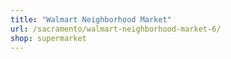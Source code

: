 ```yaml
---
title: "Walmart Neighborhood Market"
url: /sacramento/walmart-neighborhood-market-6/
shop: supermarket
---
```


